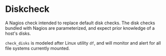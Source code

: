 # Diskcheck
A Nagios check intended to replace default disk checks. The disk checks bundled with Nagios are parameterized, and expect prior knowledge of a host's disks.

`check_disks` is modeled after Linux utility `df`, and will monitor and alert for all file systems currently mounted.
